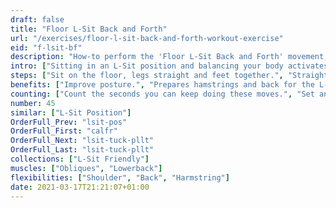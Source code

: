 ```yaml
---
draft: false
title: "Floor L-Sit Back and Forth"
url: "/exercises/floor-l-sit-back-and-forth-workout-exercise"
eid: "f-lsit-bf"
description: "How-to perform the 'Floor L-Sit Back and Forth' movement, correct form, instructions and hints. Similar exercises, body parts activated, notes, tips and video demonstration"
intro: ["Sitting in an L-Sit position and balancing your body activates core and hamstrings."]
steps: ["Sit on the floor, legs straight and feet together.", "Straighten your back.", "Perform small balance moves with your upper body, moving forward and backward."]
benefits: ["Improve posture.", "Prepares hamstrings and back for the L-Sit."]
counting: ["Count the seconds you can keep doing these moves.", "Set an accumulated goal for a period, session, weekend or week.", "Acumulate such timer count with the one from a pure L-Sit position in the floor."]
number: 45
similar: ["L-Sit Position"]
OrderFull_Prev: "lsit-pos"
OrderFull_First: "calfr"
OrderFull_Next: "lsit-tuck-pllt"
OrderFull_Last: "lsit-tuck-pllt"
collections: ["L-Sit Friendly"]
muscles: ["Obliques", "Lowerback"]
flexibilities: ["Shoulder", "Back", "Harmstring"]
date: 2021-03-17T21:21:07+01:00
---
```

